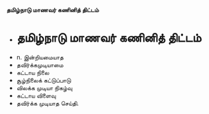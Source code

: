 **தமிழ்நாடு மாணவர் கணினித் திட்டம்**
- # தமிழ்நாடு மாணவர் கணினித் திட்டம்
- n. இன்றியமையாத
- தவிர்க்கமுடியாமை
- கட்டாய நிலை
- சூழ்நிலைக் கட்டுப்பாடு
- விலக்க முடியா நிகழ்வு
- கட்டாய விளைவு
- தவிர்க்க முடியாத செய்தி.

